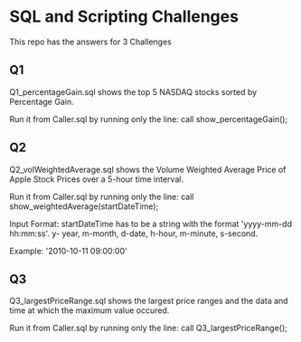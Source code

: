 # SQL and Scripting Challenges

This repo has the answers for 3 Challenges


## Q1

Q1_percentageGain.sql shows the top 5 NASDAQ stocks sorted by Percentage Gain. 

Run it from Caller.sql by running only the line: call show_percentageGain();

## Q2

Q2_volWeightedAverage.sql shows the Volume Weighted Average Price of Apple Stock Prices over a 5-hour time interval.

Run it from Caller.sql by running only the line: call show_weightedAverage(startDateTime);

Input Format: startDateTime has to be a string with the format 'yyyy-mm-dd hh:mm:ss'. y- year, m-month, d-date, h-hour, m-minute, s-second. 

Example: '2010-10-11 09:00:00'

## Q3

Q3_largestPriceRange.sql shows the largest price ranges and the data and time at which the maximum value occured.

Run it from Caller.sql by running only the line: call Q3_largestPriceRange();

